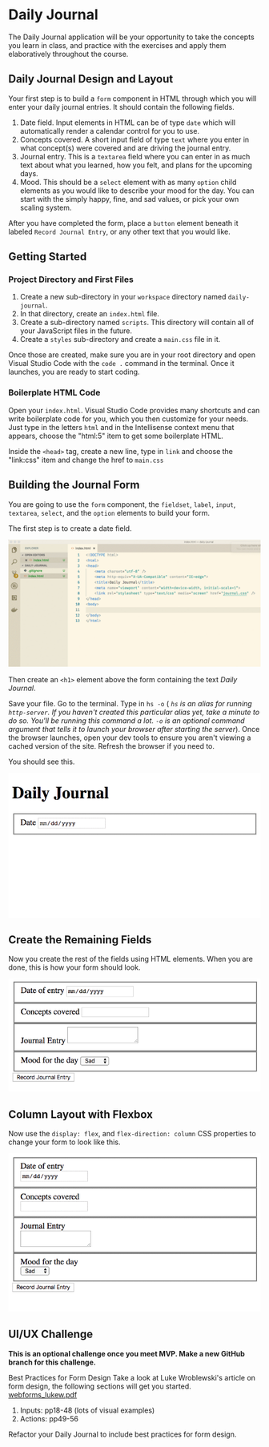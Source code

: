 # Daily Journal

The Daily Journal application will be your opportunity to take the concepts you learn in class, and practice with the exercises and apply them elaboratively throughout the course.

## Daily Journal Design and Layout

Your first step is to build a `form` component in HTML through which you will enter your daily journal entries. It should contain the following fields.

1. Date field. Input elements in HTML can be of type `date` which will automatically render a calendar control for you to use.
1. Concepts covered. A short input field of type `text` where you enter in what concept(s) were covered and are driving the journal entry.
1. Journal entry. This is a `textarea` field where you can enter in as much text about what you learned, how you felt, and plans for the upcoming days.
1. Mood. This should be a `select` element with as many `option` child elements as you would like to describe your mood for the day. You can start with the simply happy, fine, and sad values, or pick your own scaling system.

After you have completed the form, place a `button` element beneath it labeled `Record Journal Entry`, or any other text that you would like.

## Getting Started

### Project Directory and First Files

1. Create a new sub-directory in your `workspace` directory named `daily-journal`.
1. In that directory, create an `index.html` file.
1. Create a sub-directory named `scripts`. This directory will contain all of your JavaScript files in the future.
1. Create a `styles` sub-directory and create a `main.css` file in it.

Once those are created, make sure you are in your root directory and open Visual Studio Code with the `code .` command in the terminal. Once it launches, you are ready to start coding.

### Boilerplate HTML Code

Open your `index.html`. Visual Studio Code provides many shortcuts and can write boilerplate code for you, which you then customize for your needs. Just type in the letters `html` and in the Intellisense context menu that appears, choose the "html:5" item to get some boilerplate HTML.

Inside the `<head>` tag, create a new line, type in `link` and choose the "link:css" item and change the href to `main.css`

## Building the Journal Form

You are going to use the `form` component, the `fieldset`, `label`, `input`, `textarea`, `select`, and the `option` elements to build your form.

The first step is to create a date field.

![date field creation](./images/MArcqtbyj6.gif)

Then create an `<h1>` element above the form containing the text _Daily Journal_.

Save your file. Go to the terminal. Type in `hs -o` ( _`hs` is an alias for running `http-server`. If you haven't created this particular alias yet, take a minute to do so. You'll be running this command a lot. `-o` is an optional command argument that tells it to launch your browser after starting the server_). Once the browser launches, open your dev tools to ensure you aren't viewing a cached version of the site. Refresh the browser if you need to.

You should see this.

![date field in action](./images/Qy2gJq5gv8.gif)

## Create the Remaining Fields

Now you create the rest of the fields using HTML elements. When you are done, this is how your form should look.

![](./images/daily-journal-basic-layout.png)

## Column Layout with Flexbox

Now use the `display: flex`, and `flex-direction: column` CSS properties to change your form to look like this.

![](./images/P5FPNsVInT.gif)


## UI/UX Challenge
**This is an optional challenge once you meet MVP. Make a new GitHub branch for this challenge.**

Best Practices for Form Design
Take a look at Luke Wroblewski's article on form design, the following sections will get you started. [webforms_lukew.pdf](webforms_lukew.pdf)
1. Inputs: pp18-48 (lots of visual examples)
2. Actions: pp49-56

Refactor your Daily Journal to include best practices for form design.
